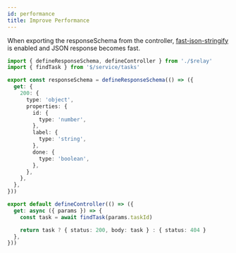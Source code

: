 ```yaml
---
id: performance
title: Improve Performance
---
```


When exporting the responseSchema from the controller, [fast-json-stringify](https://github.com/fastify/fast-json-stringify) is enabled and JSON response becomes fast.

```ts title="server/api/tasks/_taskId@number/controller.ts"
import { defineResponseSchema, defineController } from './$relay'
import { findTask } from '$/service/tasks'

export const responseSchema = defineResponseSchema(() => ({
  get: {
    200: {
      type: 'object',
      properties: {
        id: {
          type: 'number',
        },
        label: {
          type: 'string',
        },
        done: {
          type: 'boolean',
        },
      },
    },
  },
}))

export default defineController(() => ({
  get: async ({ params }) => {
    const task = await findTask(params.taskId)

    return task ? { status: 200, body: task } : { status: 404 }
  },
}))
```

